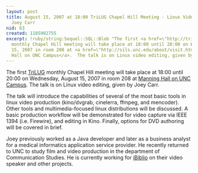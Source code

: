 ```yaml
---
layout: post
title: August 15, 2007 at 18:00 TriLUG Chapel Hill Meeting - Linux Video Editing w/
  Joey Carr
nid: 63
created: 1185902755
excerpt: !ruby/string:Sequel::SQL::Blob "The first <a href=\"http://trilug.org\">TriLUG</a>
  monthly Chapel Hill meeting will take place at 18:00 until 20:00 on Wednesday, August
  15, 2007 in room 208 at <a href=\"http://sils.unc.edu/about/visit.html\">Manning
  Hall on UNC Campus</a>.  The talk is on Linux video editing, given by Joey Carr.\r\n\r"
---
```

The first <a href="http://trilug.org">TriLUG</a> monthly Chapel Hill meeting will take place at 18:00 until 20:00 on Wednesday, August 15, 2007 in room 208 at <a href="http://sils.unc.edu/about/visit.html">Manning Hall on UNC Campus</a>.  The talk is on Linux video editing, given by Joey Carr.

The talk will introduce the capabilities of several of the most basic tools in linux video production (kino/dvgrab, cinelerra, ffmpeg, and mencoder).  Other tools and multimedia-focused linux distributions will be discussed.  A basic production workflow will be demonstrated for video capture via IEEE 1394 (i.e. Firewire), and editing in Kino.  Finally, options for DVD authoring will be covered in brief. 

Joey previously worked as a Java developer and later as a business analyst for a medical informatics application service provider.  He recently returned to UNC to study film and video production in the department of Communication Studies.  He is currently working for <a href="http://ibiblio.org">iBiblio</a> on their video speaker and other projects. 
